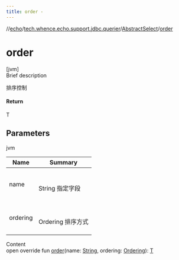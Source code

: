 ```yaml
---
title: order -
---
```

//[echo](../../index.md)/[tech.whence.echo.support.jdbc.querier](../index.md)/[AbstractSelect](index.md)/[order](order.md)



# order  
[jvm]  
Brief description  


排序控制



#### Return  


T



## Parameters  
  
jvm  
  
|  Name|  Summary| 
|---|---|
| name| <br><br>String 指定字段<br><br>
| ordering| <br><br>Ordering 排序方式<br><br>
  
  
Content  
open override fun [order](order.md)(name: [String](https://kotlinlang.org/api/latest/jvm/stdlib/kotlin/-string/index.html), ordering: [Ordering](../../tech.whence.echo.dal.querier.component/-ordering/index.md)): [T](index.md)  



